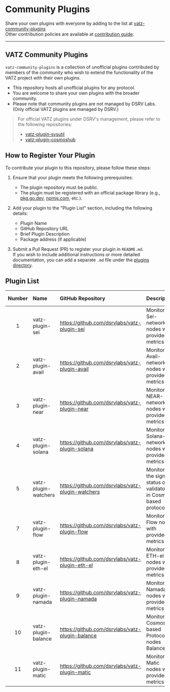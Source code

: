 # Community Plugins

Share your own plugins with everyone by adding to the list at [vatz-community-plugins](https://github.com/dsrvlabs/vatz-community-plugins) <br>
Other contribution policies are available at [contribution guide](https://github.com/dsrvlabs/vatz/blob/main/docs/contributing.md). 

---

## VATZ Community Plugins

`vatz-community-plugins` is a collection of unofficial plugins contributed by members of the community who wish to extend the functionality of the VATZ project with their own plugins.
- This repository hosts all unofficial plugins for any protocol.
- You are welcome to share your own plugins with the broader community.
- Please note that community plugins are not managed by DSRV Labs. (Only official VATZ plugins are managed by DSRV.)

> For official VATZ plugins under DSRV's management, please refer to the following repositories:
> - [vatz-plugin-sysutil](https://github.com/dsrvlabs/vatz-plugin-sysutil)
> - [vatz-plugin-cosmoshub](https://github.com/dsrvlabs/vatz-plugin-cosmoshub)


## How to Register Your Plugin

To contribute your plugin to this repository, please follow these steps:

1. Ensure that your plugin meets the following prerequisites:
	- The plugin repository must be public.
	- The plugin must be registered with an official package library (e.g., [pkg.go.dev](https://pkg.go.dev/), [npmjs.com](https://www.npmjs.com/), etc.).

2. Add your plugin to the "Plugin List" section, including the following details:
	- Plugin Name
	- GitHub Repository URL
	- Brief Plugin Description
	- Package address (if applicable)

3. Submit a Pull Request (PR) to register your plugin in `README.md`.<br>
   If you wish to include additional instructions or more detailed documentation, you can add a separate `.md` file under the [plugins directory](plugins/README.md).

## Plugin List
| Number | Name                 | GitHub Repository                                | Description                                                         | Package Address (if available)                              | Additional Info |
|:------:|:---------------------|:-------------------------------------------------|:--------------------------------------------------------------------|:------------------------------------------------------------|:----------------|
|   1    | vatz-plugin-sei      | https://github.com/dsrvlabs/vatz-plugin-sei      | Monitors Sei-network nodes with provided metrics                    | https://pkg.go.dev/github.com/dsrvlabs/vatz-plugin-sei      |                 |
|   2    | vatz-plugin-avail    | https://github.com/dsrvlabs/vatz-plugin-avail    | Monitors Avail-network nodes with provided metrics                  | https://pkg.go.dev/github.com/dsrvlabs/vatz-plugin-avail    |                 |
|   3    | vatz-plugin-near     | https://github.com/dsrvlabs/vatz-plugin-near     | Monitors NEAR-network nodes with provided metrics                   | https://pkg.go.dev/github.com/dsrvlabs/vatz-plugin-near     |                 |
|   4    | vatz-plugin-solana   | https://github.com/dsrvlabs/vatz-plugin-solana   | Monitors Solana-network nodes with provided metrics                 | https://pkg.go.dev/github.com/dsrvlabs/vatz-plugin-solana   |                 |
|   5    | vatz-plugin-watchers | https://github.com/dsrvlabs/vatz-plugin-watchers | Monitors the signing status of validators in Cosmos-based protocols | https://pkg.go.dev/github.com/dsrvlabs/vatz-plugin-watchers |                 |
|   7    | vatz-plugin-flow     | https://github.com/dsrvlabs/vatz-plugin-flow     |  Monitors Flow nodes with provided metrics                          | https://pkg.go.dev/github.com/dsrvlabs/vatz-plugin-flow     |
|   8    | vatz-plugin-eth-el   | https://github.com/dsrvlabs/vatz-plugin-eth-el   | Monitors ETH-el nodes with provided metrics                         | https://pkg.go.dev/github.com/dsrvlabs/vatz-plugin-eth-el   |       | 
|   9    | vatz-plugin-namada   | https://github.com/dsrvlabs/vatz-plugin-namada   | Monitors Namada nodes with provided metrics                         | https://pkg.go.dev/github.com/dsrvlabs/vatz-plugin-namada   |
|   10    | vatz-plugin-balance  | https://github.com/dsrvlabs/vatz-plugin-balance  | Monitors Cosmos-based Protocols nodes Balance                       | https://pkg.go.dev/github.com/dsrvlabs/vatz-plugin-balance  |
|   11    | vatz-plugin-matic    | https://github.com/dsrvlabs/vatz-plugin-matic    | Monitors Matic nodes with provided metrics                          | https://pkg.go.dev/github.com/dsrvlabs/vatz-plugin-matic    | 
